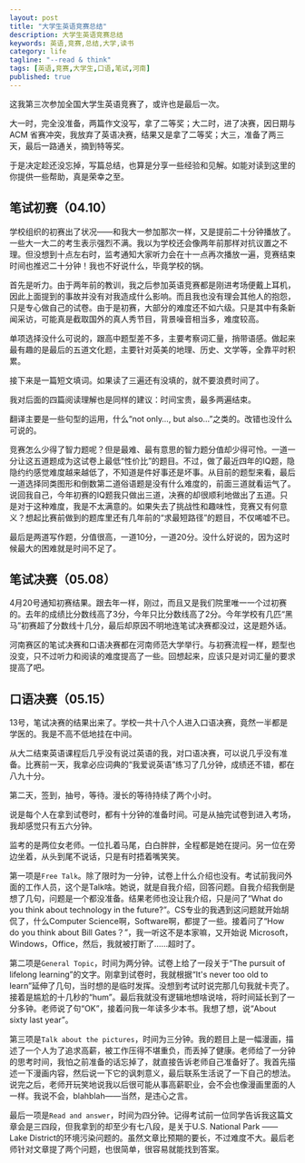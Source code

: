 ```yaml
---
layout: post
title: "大学生英语竞赛总结"
description: 大学生英语竞赛总结
keywords: 英语,竞赛,总结,大学,读书
category: life
tagline: "--read & think"
tags: [英语,竞赛,大学生,口语,笔试,河南]
published: true
---
```


这我第三次参加全国大学生英语竞赛了，或许也是最后一次。

大一时，完全没准备，两篇作文没写，拿了二等奖；大二时，进了决赛，因日期与 ACM 省赛冲突，我放弃了英语决赛，结果又是拿了二等奖；大三，准备了两三天，最后一路通关，摘到特等奖。

于是决定趁还没忘掉，写篇总结，也算是分享一些经验和见解。如能对读到这里的你提供一些帮助，真是荣幸之至。

## 笔试初赛（04.10）

学校组织的初赛出了状况——和我大一参加那次一样，又是提前二十分钟播放了。一些大一大二的考生表示强烈不满。我以为学校还会像两年前那样对抗议置之不理。但没想到十点左右时，监考通知大家听力会在十一点再次播放一遍，竞赛结束时间也推迟二十分钟！我也不好说什么，毕竟学校的锅。

首先是听力。由于两年前的教训，我之后参加英语竞赛都是刚进考场便戴上耳机，因此上面提到的事故并没有对我造成什么影响。而且我也没有理会其他人的抱怨，只是专心做自己的试卷。由于是初赛，大部分的难度还不如六级。只是其中有条新闻采访，可能真是截取国外的真人秀节目，背景噪音相当多，难度较高。

单项选择没什么可说的，跟高中题型差不多，主要考察词汇量，捎带语感。做起来最有趣的是最后的五道文化题，主要针对英美的地理、历史、文学等，全靠平时积累。

接下来是一篇短文填词。如果读了三遍还有没填的，就不要浪费时间了。

我对后面的四篇阅读理解也是同样的建议：时间宝贵，最多两遍结束。

翻译主要是一些句型的运用，什么“not only…, but also…”之类的。改错也没什么可说的。

竞赛怎么少得了智力题呢？但是最难、最有意思的智力题分值却少得可怜。一道一分让这五道题成为这试卷上最低“性价比”的题目。不过，做了最近四年的IQ题，隐隐约约感觉难度越来越低了，不知道是件好事还是坏事。从目前的题型来看，最后一道选择同类图形和倒数第二道俗语题是没有什么难度的，前面三道就看运气了。说回我自己，今年初赛的IQ题我只做出三道，决赛的却很顺利地做出了五道。只是对于这种难度，我是不太满意的。如果失去了挑战性和趣味性，竞赛又有何意义？想起比赛前做到的题库里还有几年前的“求最短路径”的题目，不仅唏嘘不已。

最后是两道写作题，分值很高，一道10分，一道20分。没什么好说的，因为这时候最大的困难就是时间不足了。

## 笔试决赛（05.08）

4月20号通知初赛结果。跟去年一样，刚过，而且又是我们院里唯一一个过初赛的。去年的成绩比分数线高了3分，今年只比分数线高了2分。今年学校有几匹“黑马”初赛超了分数线十几分，最后却原因不明地连笔试决赛都没过，这是题外话。

河南赛区的笔试决赛和口语决赛都在河南师范大学举行。与初赛流程一样，题型也没变，只不过听力和阅读的难度提高了一些。回想起来，应该只是对词汇量的要求提高了吧。

## 口语决赛（05.15）

13号，笔试决赛的结果出来了。学校一共十八个人进入口语决赛，竟然一半都是学医的。我是不高不低地挂在中间。

从大二结束英语课程后几乎没有说过英语的我，对口语决赛，可以说几乎没有准备。比赛前一天，我拿必应词典的“我爱说英语”练习了几分钟，成绩还不错，都在八九十分。

第二天，签到，抽号，等待。漫长的等待持续了两个小时。

说是每个人在拿到试卷时，都有十分钟的准备时间。可是从抽完试卷到进入考场，我却感觉只有五六分钟。

监考的是两位女老师。一位扎着马尾，白白胖胖，全程都是她在提问。另一位在旁边坐着，从头到尾不说话，只是有时捂着嘴笑笑。

第一项是`Free Talk`。除了限时为一分钟，试卷上什么介绍也没有。考试前我问外面的工作人员，这个是Talk啥。她说，就是自我介绍，回答问题。自我介绍我倒是想了几句，问题是一个都没准备。结果老师也没让我介绍，只是问了“What do you think about technology in the future?”。CS专业的我遇到这问题就开始胡侃了，什么Computer Science啊，Software啊，都提了一些。接着问了“How do you think about Bill Gates？”，我一听这不是本家嘛，又开始说 Microsoft，Windows，Office，然后，我就被打断了……超时了。

第二项是`General Topic`，时间为两分钟。试卷上给了一段关于“The pursuit of lifelong learning”的文字。刚拿到试卷时，我就根据“It's never too old to learn”延伸了几句，当时想的是临时发挥。没想到考试时说完那几句我就卡壳了。接着是尴尬的十几秒的“hum”。最后我就没有逻辑地想啥说啥，将时间延长到了一分多钟。老师说了句“OK”，接着问我一年读多少本书。我想了想，说“About sixty last year”。

第三项是`Talk about the pictures`，时间为三分钟。我的题目上是一幅漫画，描述了一个人为了追求高薪，被工作压得不堪重负，而丢掉了健康。老师给了一分钟的思考时间，我怕之前准备的话忘掉了，就直接告诉老师自己准备好了。我首先描述一下漫画内容，然后说一下它的讽刺意义，最后联系生活说了一下自己的想法。说完之后，老师开玩笑地说我以后很可能从事高薪职业，会不会也像漫画里面的人一样。我说不会，blahblah——当然，是违心之言。

最后一项是`Read and answer`，时间为四分钟。记得考试前一位同学告诉我这篇文章会是三四段，但我拿到的却至少有七八段，是关于U.S. National Park —— Lake District的环境污染问题的。虽然文章比预期的要长，不过难度不大。最后老师针对文章提了两个问题，也很简单，很容易就能找到答案。

